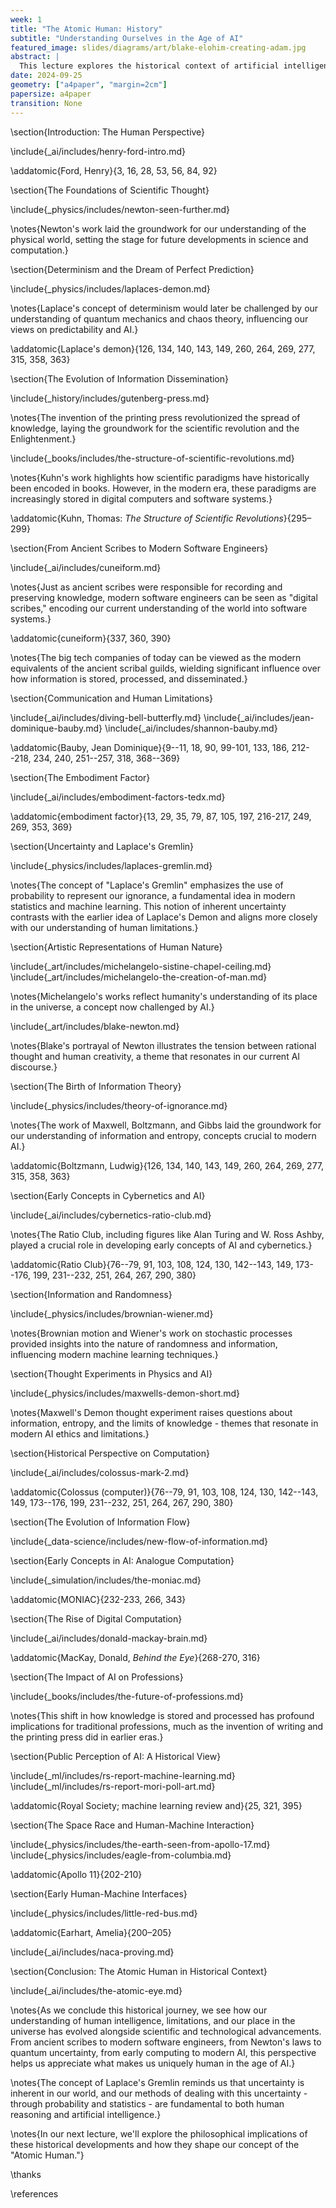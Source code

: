 ```yaml
---
week: 1
title: "The Atomic Human: History"
subtitle: "Understanding Ourselves in the Age of AI"
featured_image: slides/diagrams/art/blake-elohim-creating-adam.jpg
abstract: |
  This lecture explores the historical context of artificial intelligence through the lens of human limitations, embodiment, and our evolving understanding of intelligence and information. We trace the development of scientific thought, communication, computation, and automation, examining how these advancements have shaped our understanding of human intelligence and the challenges they present for AI. By understanding this history, we gain insights into what makes us uniquely human in the age of artificial intelligence.
date: 2024-09-25
geometry: ["a4paper", "margin=2cm"]
papersize: a4paper
transition: None
---
```



\section{Introduction: The Human Perspective}

\include{_ai/includes/henry-ford-intro.md}

\addatomic{Ford, Henry}{3, 16, 28, 53, 56, 84, 92}

\section{The Foundations of Scientific Thought}

\include{_physics/includes/newton-seen-further.md}

\notes{Newton's work laid the groundwork for our understanding of the physical world, setting the stage for future developments in science and computation.}

\section{Determinism and the Dream of Perfect Prediction}

\include{_physics/includes/laplaces-demon.md}

\notes{Laplace's concept of determinism would later be challenged by our understanding of quantum mechanics and chaos theory, influencing our views on predictability and AI.}

\addatomic{Laplace's demon}{126, 134, 140, 143, 149, 260, 264, 269, 277, 315, 358, 363}

\section{The Evolution of Information Dissemination}

\include{_history/includes/gutenberg-press.md}

\notes{The invention of the printing press revolutionized the spread of knowledge, laying the groundwork for the scientific revolution and the Enlightenment.}

\include{_books/includes/the-structure-of-scientific-revolutions.md}

\notes{Kuhn's work highlights how scientific paradigms have historically been encoded in books. However, in the modern era, these paradigms are increasingly stored in digital computers and software systems.}

\addatomic{Kuhn, Thomas: *The Structure of Scientific Revolutions*}{295–299}

\section{From Ancient Scribes to Modern Software Engineers}

\include{_ai/includes/cuneiform.md}

\notes{Just as ancient scribes were responsible for recording and preserving knowledge, modern software engineers can be seen as "digital scribes," encoding our current understanding of the world into software systems.}

\addatomic{cuneiform}{337, 360, 390}

\notes{The big tech companies of today can be viewed as the modern equivalents of the ancient scribal guilds, wielding significant influence over how information is stored, processed, and disseminated.}

\section{Communication and Human Limitations}

\include{_ai/includes/diving-bell-butterfly.md}
\include{_ai/includes/jean-dominique-bauby.md}
\include{_ai/includes/shannon-bauby.md}

\addatomic{Bauby, Jean Dominique}{9--11, 18, 90, 99-101, 133, 186, 212--218, 234, 240, 251--257, 318, 368--369}

\section{The Embodiment Factor}

\include{_ai/includes/embodiment-factors-tedx.md}

\addatomic{embodiment factor}{13, 29, 35, 79, 87, 105, 197, 216-217, 249, 269, 353, 369}

\section{Uncertainty and Laplace's Gremlin}

\include{_physics/includes/laplaces-gremlin.md}

\notes{The concept of "Laplace's Gremlin" emphasizes the use of probability to represent our ignorance, a fundamental idea in modern statistics and machine learning. This notion of inherent uncertainty contrasts with the earlier idea of Laplace's Demon and aligns more closely with our understanding of human limitations.}

\section{Artistic Representations of Human Nature}

\include{_art/includes/michelangelo-sistine-chapel-ceiling.md}
\include{_art/includes/michelangelo-the-creation-of-man.md}

\notes{Michelangelo's works reflect humanity's understanding of its place in the universe, a concept now challenged by AI.}

\include{_art/includes/blake-newton.md}

\notes{Blake's portrayal of Newton illustrates the tension between rational thought and human creativity, a theme that resonates in our current AI discourse.}

\section{The Birth of Information Theory}

\include{_physics/includes/theory-of-ignorance.md}

\notes{The work of Maxwell, Boltzmann, and Gibbs laid the groundwork for our understanding of information and entropy, concepts crucial to modern AI.}

\addatomic{Boltzmann, Ludwig}{126, 134, 140, 143, 149, 260, 264, 269, 277, 315, 358, 363}

\section{Early Concepts in Cybernetics and AI}

\include{_ai/includes/cybernetics-ratio-club.md}

\notes{The Ratio Club, including figures like Alan Turing and W. Ross Ashby, played a crucial role in developing early concepts of AI and cybernetics.}

\addatomic{Ratio Club}{76--79, 91, 103, 108, 124, 130, 142--143, 149, 173--176, 199, 231--232, 251, 264, 267, 290, 380}

\section{Information and Randomness}

\include{_physics/includes/brownian-wiener.md}

\notes{Brownian motion and Wiener's work on stochastic processes provided insights into the nature of randomness and information, influencing modern machine learning techniques.}

\section{Thought Experiments in Physics and AI}

\include{_physics/includes/maxwells-demon-short.md}

\notes{Maxwell's Demon thought experiment raises questions about information, entropy, and the limits of knowledge - themes that resonate in modern AI ethics and limitations.}

\section{Historical Perspective on Computation}

\include{_ai/includes/colossus-mark-2.md}

\addatomic{Colossus (computer)}{76--79, 91, 103, 108, 124, 130, 142--143, 149, 173--176, 199, 231--232, 251, 264, 267, 290, 380}

\section{The Evolution of Information Flow}

\include{_data-science/includes/new-flow-of-information.md}

\section{Early Concepts in AI: Analogue Computation}

\include{_simulation/includes/the-moniac.md}

\addatomic{MONIAC}{232-233, 266, 343}

\section{The Rise of Digital Computation}

\include{_ai/includes/donald-mackay-brain.md}

\addatomic{MacKay, Donald, *Behind the Eye*}{268-270, 316}

\section{The Impact of AI on Professions}

\include{_books/includes/the-future-of-professions.md}

\notes{This shift in how knowledge is stored and processed has profound implications for traditional professions, much as the invention of writing and the printing press did in earlier eras.}

\section{Public Perception of AI: A Historical View}

\include{_ml/includes/rs-report-machine-learning.md}
\include{_ml/includes/rs-report-mori-poll-art.md}

\addatomic{Royal Society; machine learning review and}{25, 321, 395}

\section{The Space Race and Human-Machine Interaction}

\include{_physics/includes/the-earth-seen-from-apollo-17.md}
\include{_physics/includes/eagle-from-columbia.md}

\addatomic{Apollo 11}{202-210}

\section{Early Human-Machine Interfaces}

\include{_physics/includes/little-red-bus.md}

\addatomic{Earhart, Amelia}{200–205}

\include{_ai/includes/naca-proving.md}

\section{Conclusion: The Atomic Human in Historical Context}

\include{_ai/includes/the-atomic-eye.md}

\notes{As we conclude this historical journey, we see how our understanding of human intelligence, limitations, and our place in the universe has evolved alongside scientific and technological advancements. From ancient scribes to modern software engineers, from Newton's laws to quantum uncertainty, from early computing to modern AI, this perspective helps us appreciate what makes us uniquely human in the age of AI.}

\notes{The concept of Laplace's Gremlin reminds us that uncertainty is inherent in our world, and our methods of dealing with this uncertainty - through probability and statistics - are fundamental to both human reasoning and artificial intelligence.}

\notes{In our next lecture, we'll explore the philosophical implications of these historical developments and how they shape our concept of the "Atomic Human."}

\thanks

\references
